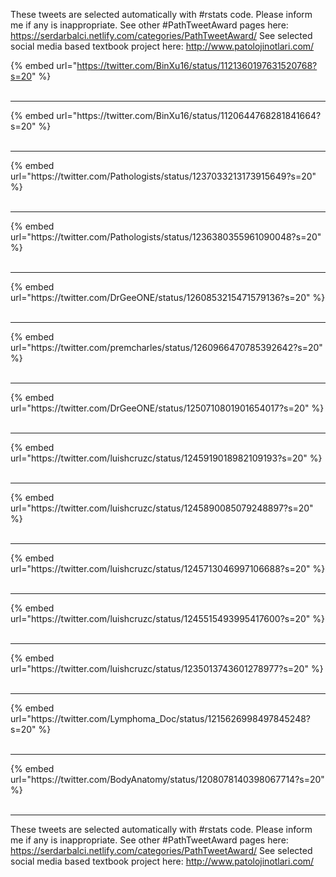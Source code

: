 

These tweets are selected automatically with #rstats code. Please inform me if any is inappropriate.
See other #PathTweetAward pages here: https://serdarbalci.netlify.com/categories/PathTweetAward/ 
See selected social media based textbook project here: http://www.patolojinotlari.com/

{% embed url="https://twitter.com/BinXu16/status/1121360197631520768?s=20" %}<br>
<br>
<hr>
{% embed url="https://twitter.com/BinXu16/status/1120644768281841664?s=20" %}<br>
<br>
<hr>
{% embed url="https://twitter.com/Pathologists/status/1237033213173915649?s=20" %}<br>
<br>
<hr>
{% embed url="https://twitter.com/Pathologists/status/1236380355961090048?s=20" %}<br>
<br>
<hr>
{% embed url="https://twitter.com/DrGeeONE/status/1260853215471579136?s=20" %}<br>
<br>
<hr>
{% embed url="https://twitter.com/premcharles/status/1260966470785392642?s=20" %}<br>
<br>
<hr>
{% embed url="https://twitter.com/DrGeeONE/status/1250710801901654017?s=20" %}<br>
<br>
<hr>
{% embed url="https://twitter.com/luishcruzc/status/1245919018982109193?s=20" %}<br>
<br>
<hr>
{% embed url="https://twitter.com/luishcruzc/status/1245890085079248897?s=20" %}<br>
<br>
<hr>
{% embed url="https://twitter.com/luishcruzc/status/1245713046997106688?s=20" %}<br>
<br>
<hr>
{% embed url="https://twitter.com/luishcruzc/status/1245515493995417600?s=20" %}<br>
<br>
<hr>
{% embed url="https://twitter.com/luishcruzc/status/1235013743601278977?s=20" %}<br>
<br>
<hr>
{% embed url="https://twitter.com/Lymphoma_Doc/status/1215626998497845248?s=20" %}<br>
<br>
<hr>
{% embed url="https://twitter.com/BodyAnatomy/status/1208078140398067714?s=20" %}<br>
<br>
<hr>


These tweets are selected automatically with #rstats code. Please inform me if any is inappropriate.
See other #PathTweetAward pages here: https://serdarbalci.netlify.com/categories/PathTweetAward/ 
See selected social media based textbook project here: http://www.patolojinotlari.com/

